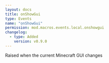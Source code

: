 ```yaml
---
layout: docs
title: onShowGui
type: Events
name: "onShowGui"
permission: mod.macros.events.local.onshowgui
changelog:
  - type: Added
    version: v0.9.0
---
```

Raised when the current Minecraft GUI changes
